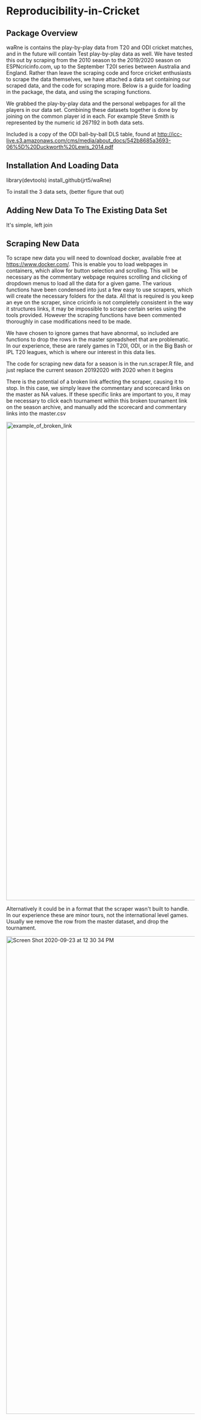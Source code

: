 # Reproducibility-in-Cricket

## Package Overview

waRne is contains the play-by-play data from T20 and ODI cricket matches, and in the future will contain Test play-by-play data as well. We have tested this out by scraping from the 2010 season to the 2019/2020 season on ESPNcricinfo.com, up to the September T20I series between Australia and England. Rather than leave the scraping code and force cricket enthusiasts to scrape the data themselves, we have attached a data set containing our scraped data, and the code for scraping more. Below is a guide for loading in the package, the data, and using the scraping functions. 

We grabbed the play-by-play data and the personal webpages for all the players in our data set. Combining these datasets together is done by joining on the common player id in each. For example Steve Smith is represented by the numeric id 267192 in both data sets. 

Included is a copy of the ODI ball-by-ball DLS table, found at http://icc-live.s3.amazonaws.com/cms/media/about_docs/542b8685a3693-06%5D%20Duckworth%20Lewis_2014.pdf

## Installation And Loading Data

library(devtools)
install_github(jrt5/waRne)

To install the 3 data sets, (better figure that out)

## Adding New Data To The Existing Data Set

It's simple, left join

## Scraping New Data

To scrape new data you will need to download docker, available free at https://www.docker.com/. This is enable you to load webpages in containers, which allow for button selection and scrolling. This will be necessary as the commentary webpage requires scrolling and clicking of dropdown menus to load all the data for a given game. The various functions have been condensed into just a few easy to use scrapers, which will create the necessary folders for the data. All that is required is you keep an eye on the scraper, since cricinfo is not completely consistent in the way it structures links, it may be impossible to scrape certain series using the tools provided. However the scraping functions have been commented thoroughly in case modifications need to be made.

We have chosen to ignore games that have abnormal, so included are functions to drop the rows in the master spreadsheet that are problematic. In our experience, these are rarely games in T20I, ODI, or in the Big Bash or IPL T20 leagues, which is where our interest in this data lies.

The code for scraping new data for a season is in the run.scraper.R file, and just replace the current season 20192020 with 2020 when it begins

There is the potential of a broken link affecting the scraper, causing it to stop. In this case, we simply leave the commentary and scorecard links on the master as NA values. If these specific links are important to you, it may be necessary to click each tournament within this broken tournament link on the season archive, and manually add the scorecard and commentary links into the master.csv

<img width="1280" alt="example_of_broken_link" src="https://user-images.githubusercontent.com/44284779/93940508-6de84080-fce1-11ea-8ab2-a55710969989.png">

Alternatively it could be in a format that the scraper wasn't built to handle. In our experience these are minor tours, not the international level games. Usually we remove the row from the master dataset, and drop the tournament.

<img width="1278" alt="Screen Shot 2020-09-23 at 12 30 34 PM" src="https://user-images.githubusercontent.com/44284779/94060304-997a3200-fd98-11ea-9a2e-65af28fd599d.png">
